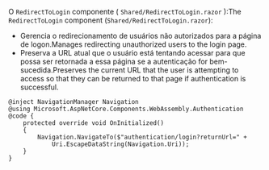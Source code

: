 <span data-ttu-id="5cd31-101">O `RedirectToLogin` componente ( `Shared/RedirectToLogin.razor` ):</span><span class="sxs-lookup"><span data-stu-id="5cd31-101">The `RedirectToLogin` component (`Shared/RedirectToLogin.razor`):</span></span>

* <span data-ttu-id="5cd31-102">Gerencia o redirecionamento de usuários não autorizados para a página de logon.</span><span class="sxs-lookup"><span data-stu-id="5cd31-102">Manages redirecting unauthorized users to the login page.</span></span>
* <span data-ttu-id="5cd31-103">Preserva a URL atual que o usuário está tentando acessar para que possa ser retornada a essa página se a autenticação for bem-sucedida.</span><span class="sxs-lookup"><span data-stu-id="5cd31-103">Preserves the current URL that the user is attempting to access so that they can be returned to that page if authentication is successful.</span></span>

```razor
@inject NavigationManager Navigation
@using Microsoft.AspNetCore.Components.WebAssembly.Authentication
@code {
    protected override void OnInitialized()
    {
        Navigation.NavigateTo($"authentication/login?returnUrl=" +
            Uri.EscapeDataString(Navigation.Uri));
    }
}
```
